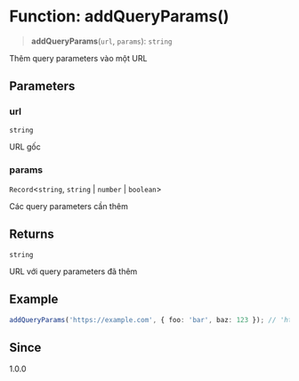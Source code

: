 # Function: addQueryParams()

> **addQueryParams**(`url`, `params`): `string`

Thêm query parameters vào một URL

## Parameters

### url

`string`

URL gốc

### params

`Record`\<`string`, `string` \| `number` \| `boolean`\>

Các query parameters cần thêm

## Returns

`string`

URL với query parameters đã thêm

## Example

```ts
addQueryParams('https://example.com', { foo: 'bar', baz: 123 }); // 'https://example.com?foo=bar&baz=123'
```

## Since

1.0.0
